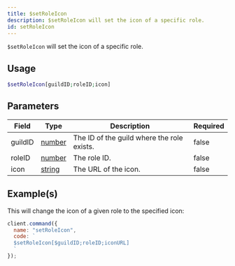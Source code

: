 ```yaml
---
title: $setRoleIcon
description: $setRoleIcon will set the icon of a specific role.
id: setRoleIcon
---
```


`$setRoleIcon` will set the icon of a specific role.

## Usage

```php
$setRoleIcon[guildID;roleID;icon]
```

## Parameters

| Field   | Type                                                                                              | Description                                | Required |
| ------- | ------------------------------------------------------------------------------------------------- | ------------------------------------------ | -------- |
| guildID | [number](https://developer.mozilla.org/en-US/docs/Web/JavaScript/Reference/Global_Objects/Number) | The ID of the guild where the role exists. | false    |
| roleID  | [number](https://developer.mozilla.org/en-US/docs/Web/JavaScript/Reference/Global_Objects/Number) | The role ID.                               | false    |
| icon    | [string](https://developer.mozilla.org/en-US/docs/Web/JavaScript/Reference/Global_Objects/String) | The URL of the icon.                       | false    |

## Example(s)

This will change the icon of a given role to the specified icon:

```javascript
client.command({
  name: "setRoleIcon",
  code: `
  $setRoleIcon[$guildID;roleID;iconURL]
  `
});
```

